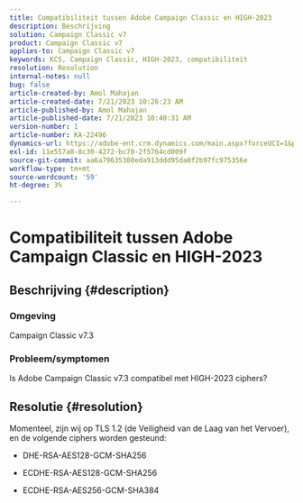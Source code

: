 ```yaml
---
title: Compatibiliteit tussen Adobe Campaign Classic en HIGH-2023
description: Beschrijving
solution: Campaign Classic v7
product: Campaign Classic v7
applies-to: Campaign Classic v7
keywords: KCS, Campaign Classic, HIGH-2023, compatibiliteit
resolution: Resolution
internal-notes: null
bug: false
article-created-by: Amol Mahajan
article-created-date: 7/21/2023 10:26:23 AM
article-published-by: Amol Mahajan
article-published-date: 7/21/2023 10:40:31 AM
version-number: 1
article-number: KA-22496
dynamics-url: https://adobe-ent.crm.dynamics.com/main.aspx?forceUCI=1&pagetype=entityrecord&etn=knowledgearticle&id=ab53f507-b127-ee11-9966-6045bd0067ea
exl-id: 11e557a0-8c30-4272-bc70-2f5764cd009f
source-git-commit: aa6a79635380eda913ddd95da0f2b97fc975356e
workflow-type: tm+mt
source-wordcount: '59'
ht-degree: 3%

---
```


# Compatibiliteit tussen Adobe Campaign Classic en HIGH-2023

## Beschrijving {#description}


### <b>Omgeving</b>

Campaign Classic v7.3



### <b>Probleem/symptomen</b>

Is Adobe Campaign Classic v7.3 compatibel met HIGH-2023 ciphers?


## Resolutie {#resolution}

Momenteel, zijn wij op TLS 1.2 (de Veiligheid van de Laag van het Vervoer), en de volgende ciphers worden gesteund:<br>
- DHE-RSA-AES128-GCM-SHA256


- ECDHE-RSA-AES128-GCM-SHA256


- ECDHE-RSA-AES256-GCM-SHA384
